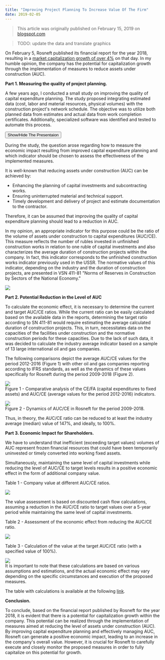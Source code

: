 ```yaml
---
title: "Improving Project Planning To Increase Value Of The Firm"
date: 2019-02-05
---
```


>This article was originally published on February 15, 2019 on [blogspot.com](https://stroylabs.blogspot.com/2019/02/5-2018-4.html)

>TODO: update the data and translate graphics

On February 5, Rosneft published its financial report for the year 2018, resulting in a [market capitalization growth of over 4%](https://www.vedomosti.ru/business/news/2019/02/05/793347-rosneft-podorozhala-posle-publikatsii) on that day. In my humble opinion, the company has the potential for capitalization growth through the implementation of measures to reduce assets under construction (AUC).

**Part 1. Measuring the quality of project planning.**

A few years ago, I conducted a small study on improving the quality of capital expenditure planning. The study proposed integrating estimated data (cost, labor and material resources, physical volumes) with the construction project's network schedule. The objective was to utilize both planned data from estimates and actual data from work completion certificates. Additionally, specialized software was identified and tested to automate this process.

<button onclick="toggleVisibility()">Show/Hide The Presentaion</button>
<iframe id="myFrame" src="https://onedrive.live.com/embed?resid=6894315705061412%219604&amp;authkey=%21APuQmDptQkp0gX4&amp;em=2&amp;wdAr=1.4444444444444444&amp;wdEaaCheck=1" width="740px" height="447px" frameborder="0" hidden></iframe>
<script>
function toggleVisibility() {
  var frame = document.getElementById("myFrame");
  if (frame.hasAttribute("hidden")) {
    frame.removeAttribute("hidden");
  } else {
    frame.setAttribute("hidden", true);
  }
}
</script>

During the study, the question arose regarding how to measure the economic impact resulting from improved capital expenditure planning and which indicator should be chosen to assess the effectiveness of the implemented measures.

It is well-known that reducing assets under construction (AUC) can be achieved by:

-   Enhancing the planning of capital investments and subcontracting works.
-   Ensuring uninterrupted material and technical support.
-   Timely development and delivery of project and estimate documentation to the contractor.

Therefore, it can be assumed that improving the quality of capital expenditure planning should lead to a reduction in AUC.

In my opinion, an appropriate indicator for this purpose could be the ratio of the volume of assets under construction to capital expenditures (AUC/CE). This measure reflects the number of rubles invested in unfinished construction works in relation to one ruble of capital investments and also characterizes the average duration of construction projects within the company. In fact, this indicator corresponds to the unfinished construction works indicator previously used in the USSR. The normative values of this indicator, depending on the industry and the duration of construction projects, are presented in VSN 411-81 "Norms of Reserves in Construction by Sectors of the National Economy."

[![](https://3.bp.blogspot.com/-ddUycqHwqNI/XGgCA4KtFWI/AAAAAAAACVk/Z_j5DK3l7gU_cMVUTWQoiaqZc6QhegQngCLcBGAs/s640/%25D1%25814.png)](https://3.bp.blogspot.com/-ddUycqHwqNI/XGgCA4KtFWI/AAAAAAAACVk/Z_j5DK3l7gU_cMVUTWQoiaqZc6QhegQngCLcBGAs/s1600/%25D1%25814.png)


**Part 2. Potential Reduction in the Level of AUC**

To calculate the economic effect, it is necessary to determine the current and target AUC/CE ratios. While the current ratio can be easily calculated based on the available data in the reports, determining the target ratio according to SN 411-81 would require estimating the average calculated duration of construction projects. This, in turn, necessitates data on the capacities of the facilities under construction and the normative construction periods for these capacities. Due to the lack of such data, it was decided to calculate the industry average indicator based on a sample of 13 large international oil and gas companies.

The following comparisons depict the average AUC/CE values for the period 2012-2016 (Figure 1) with other oil and gas companies reporting according to IFRS standards, as well as the dynamics of these values specifically for Rosneft during the period 2009-2018 (Figure 2).

[![](https://1.bp.blogspot.com/-rYI-aIZLckU/XGfwVDbed7I/AAAAAAAACUE/zjfOz1WNC40Ltw4qp6QjSDTZ5RocBN2NwCLcBGAs/s400/1.png)](https://1.bp.blogspot.com/-rYI-aIZLckU/XGfwVDbed7I/AAAAAAAACUE/zjfOz1WNC40Ltw4qp6QjSDTZ5RocBN2NwCLcBGAs/s1600/1.png)\
Figure 1 - Comparative analysis of the CE/FA (capital expenditures to fixed assets) and AUC/CE (average values for the period 2012-2016) indicators.

[![](https://2.bp.blogspot.com/-qZ2N6EtrT8I/XGf7JDcVJYI/AAAAAAAACUc/kXmQeQeP80kJnuUuHl5v7qZ4bOsbhO5eACLcBGAs/s400/2.png)](https://2.bp.blogspot.com/-qZ2N6EtrT8I/XGf7JDcVJYI/AAAAAAAACUc/kXmQeQeP80kJnuUuHl5v7qZ4bOsbhO5eACLcBGAs/s1600/2.png)\
Figure 2 - Dynamics of AUC/CE in Rosneft for the period 2009-2018.

Thus, in theory, the AUC/CE ratio can be reduced to at least the industry average (median) value of 147%, and ideally, to 100%.

**Part 3. Economic Impact for Shareholders.**

We have to understand that inefficient (exceeding target values) volumes of AUC represent frozen financial resources that could have been temporarily uninvested or timely converted into working fixed assets.

Simultaneously, maintaining the same level of capital investments while reducing the level of AUC/CE to target levels results in a positive economic effect in the form of additional company value.

Table 1 - Company value at different AUC/CE ratios.

[![](https://2.bp.blogspot.com/-B34EkPImKS8/XGgJuy-AO8I/AAAAAAAACVw/3kxVzOEjgCctFKvOzSVIXXwwCcY_ZqkdwCEwYBhgL/s640/%25D1%25822.png)](https://2.bp.blogspot.com/-B34EkPImKS8/XGgJuy-AO8I/AAAAAAAACVw/3kxVzOEjgCctFKvOzSVIXXwwCcY_ZqkdwCEwYBhgL/s1600/%25D1%25822.png)

The value assessment is based on discounted cash flow calculations, assuming a reduction in the AUC/CE ratio to target values over a 5-year period while maintaining the same level of capital investments.

Table 2 - Assessment of the economic effect from reducing the AUC/CE ratio.

[![](https://2.bp.blogspot.com/-6Yn4UNO9wI0/XGgrXeCSKUI/AAAAAAAACWg/mt3wj4TowycN4WpWb9FhDc956Zil_QYSwCEwYBhgL/s640/%25D1%25821.png)](https://2.bp.blogspot.com/-6Yn4UNO9wI0/XGgrXeCSKUI/AAAAAAAACWg/mt3wj4TowycN4WpWb9FhDc956Zil_QYSwCEwYBhgL/s1600/%25D1%25821.png)

Table 3 - Calculation of the value at the target AUC/CE ratio (with a specified value of 100%).

[![](https://3.bp.blogspot.com/-XQrBD_b0uIQ/XGgJveDi2OI/AAAAAAAACV0/Mg5gn8du9Pc_iq2FHKsATCiOKf_ETodPgCEwYBhgL/s640/%25D1%25823.png)](https://3.bp.blogspot.com/-XQrBD_b0uIQ/XGgJveDi2OI/AAAAAAAACV0/Mg5gn8du9Pc_iq2FHKsATCiOKf_ETodPgCEwYBhgL/s1600/%25D1%25823.png)\
It is important to note that these calculations are based on various assumptions and estimations, and the actual economic effect may vary depending on the specific circumstances and execution of the proposed measures.

The table with calculations is available at the following [link](https://drive.google.com/file/d/1S2t9QvlrgnVoMJHUsU1jgrODrTP0Yfvn/view?usp=sharing).

**Conclusion.**

To conclude, based on the financial report published by Rosneft for the year 2018, it is evident that there is a potential for capitalization growth within the company. This potential can be realized through the implementation of measures aimed at reducing the level of assets under construction (AUC). By improving capital expenditure planning and effectively managing AUC, Rosneft can generate a positive economic impact, leading to an increase in the company's overall value. However, it is crucial for Rosneft to carefully execute and closely monitor the proposed measures in order to fully capitalize on this potential for growth.
